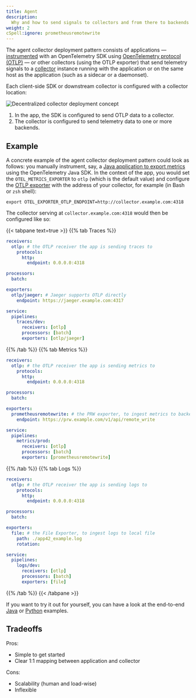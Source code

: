 ```yaml
---
title: Agent
description:
  Why and how to send signals to collectors and from there to backends
weight: 2
cSpell:ignore: prometheusremotewrite
---
```


The agent collector deployment pattern consists of applications —
[instrumented][instrumentation] with an OpenTelemetry SDK using [OpenTelemetry
protocol (OTLP)][otlp] — or other collectors (using the OTLP exporter) that send
telemetry signals to a [collector][] instance running with the application or on
the same host as the application (such as a sidecar or a daemonset).

Each client-side SDK or downstream collector is configured with a collector
location:

![Decentralized collector deployment concept](../../img/otel-agent-sdk.svg)

1. In the app, the SDK is configured to send OTLP data to a collector.
1. The collector is configured to send telemetry data to one or more backends.

## Example

A concrete example of the agent collector deployment pattern could look as
follows: you manually instrument, say, a [Java application to export
metrics][instrument-java-metrics] using the OpenTelemetry Java SDK. In the
context of the app, you would set the `OTEL_METRICS_EXPORTER` to `otlp` (which
is the default value) and configure the [OTLP exporter][otlp-exporter] with the
address of your collector, for example (in Bash or `zsh` shell):

```shell
export OTEL_EXPORTER_OTLP_ENDPOINT=http://collector.example.com:4318
```

The collector serving at `collector.example.com:4318` would then be configured
like so:

{{< tabpane text=true >}} {{% tab Traces %}}

```yaml
receivers:
  otlp: # the OTLP receiver the app is sending traces to
    protocols:
      http:
        endpoint: 0.0.0.0:4318

processors:
  batch:

exporters:
  otlp/jaeger: # Jaeger supports OTLP directly
    endpoint: https://jaeger.example.com:4317

service:
  pipelines:
    traces/dev:
      receivers: [otlp]
      processors: [batch]
      exporters: [otlp/jaeger]
```

{{% /tab %}} {{% tab Metrics %}}

```yaml
receivers:
  otlp: # the OTLP receiver the app is sending metrics to
    protocols:
      http:
        endpoint: 0.0.0.0:4318

processors:
  batch:

exporters:
  prometheusremotewrite: # the PRW exporter, to ingest metrics to backend
    endpoint: https://prw.example.com/v1/api/remote_write

service:
  pipelines:
    metrics/prod:
      receivers: [otlp]
      processors: [batch]
      exporters: [prometheusremotewrite]
```

{{% /tab %}} {{% tab Logs %}}

```yaml
receivers:
  otlp: # the OTLP receiver the app is sending logs to
    protocols:
      http:
        endpoint: 0.0.0.0:4318

processors:
  batch:

exporters:
  file: # the File Exporter, to ingest logs to local file
    path: ./app42_example.log
    rotation:

service:
  pipelines:
    logs/dev:
      receivers: [otlp]
      processors: [batch]
      exporters: [file]
```

{{% /tab %}} {{< /tabpane >}}

If you want to try it out for yourself, you can have a look at the end-to-end
[Java][java-otlp-example] or [Python][py-otlp-example] examples.

## Tradeoffs

Pros:

- Simple to get started
- Clear 1:1 mapping between application and collector

Cons:

- Scalability (human and load-wise)
- Inflexible

[instrumentation]: /docs/languages/
[otlp]: /docs/specs/otel/protocol/
[collector]: /docs/collector/
[instrument-java-metrics]: /docs/languages/java/api/#meterprovider
[otlp-exporter]: /docs/specs/otel/protocol/exporter/
[java-otlp-example]:
  https://github.com/open-telemetry/opentelemetry-java-docs/tree/main/otlp
[py-otlp-example]:
  https://opentelemetry-python.readthedocs.io/en/stable/examples/metrics/instruments/README.html
